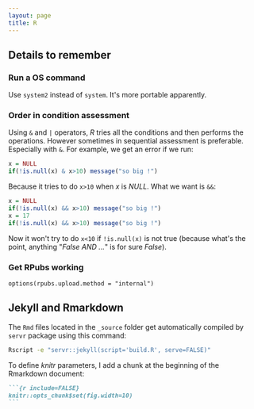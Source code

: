 ```yaml
---
layout: page
title: R
---
```


## Details to remember

### Run a OS command

Use `system2` instead of `system`. It's more portable apparently.

### Order in condition assessment

Using `&` and `|` operators, *R* tries all the conditions and then performs the operations. However sometimes in sequential assessment is preferable. Especially with `&`. For example, we get an error if we run:

~~~r
x = NULL
if(!is.null(x) & x>10) message("so big !")
~~~

Because it tries to do `x>10` when *x* is *NULL*. What we want is `&&`: 

~~~r
x = NULL
if(!is.null(x) && x>10) message("so big !")
x = 17
if(!is.null(x) && x>10) message("so big !")
~~~

Now it won't try to do `x<10` if `!is.null(x)` is not true (because what's the point, anything "*False AND ...*" is for sure *False*).

### Get RPubs working

`options(rpubs.upload.method = "internal")`

## Jekyll and Rmarkdown

The `Rmd` files located in the `_source` folder get automatically compiled by `servr` package using this command:

~~~sh
Rscript -e "servr::jekyll(script='build.R', serve=FALSE)"
~~~

To define *knitr* parameters, I add a chunk at the beginning of the Rmarkdown document:

~~~md
```{r include=FALSE}
knitr::opts_chunk$set(fig.width=10)
```
~~~
